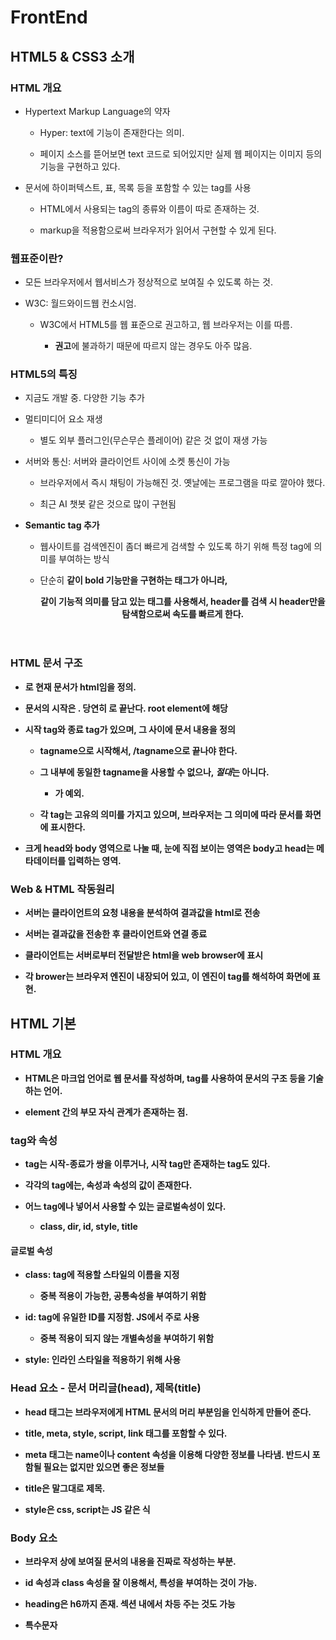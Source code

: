 # FrontEnd

## HTML5 & CSS3 소개

### HTML 개요

- Hypertext Markup Language의 약자
  
  - Hyper: text에 기능이 존재한다는 의미.
  
  - 페이지 소스를 뜯어보면 text 코드로 되어있지만 실제 웹 페이지는 이미지 등의 기능을 구현하고 있다.

- 문서에 하이퍼텍스트, 표, 목록 등을 포함할 수 있는 tag를 사용
  
  - HTML에서 사용되는 tag의 종류와 이름이 따로 존재하는 것.
  
  - markup을 적용함으로써 브라우저가 읽어서 구현할 수 있게 된다.
  
  

### 웹표준이란?

- 모든 브라우저에서 웹서비스가 정상적으로 보여질 수 있도록 하는 것.

- W3C: 월드와이드웹 컨소시엄.
  
  - W3C에서 HTML5를 웹 표준으로 권고하고, 웹 브라우저는 이를 따름.
    
    - **권고**에 불과하기 때문에 따르지 않는 경우도 아주 많음.



### HTML5의 특징

- 지금도 개발 중. 다양한 기능 추가

- 멀티미디어 요소 재생
  
  - 별도 외부 플러그인(무슨무슨 플레이어) 같은 것 없이 재생 가능

- 서버와 통신: 서버와 클라이언트 사이에 소켓 통신이 가능
  
  - 브라우저에서 즉시 채팅이 가능해진 것. 옛날에는 프로그램을 따로 깔아야 했다.
  
  - 최근 AI 챗봇 같은 것으로 많이 구현됨

- **Semantic tag 추가**
  
  - 웹사이트를 검색엔진이 좀더 빠르게 검색할 수 있도록 하기 위해 특정 tag에 의미를 부여하는 방식
  
  - 단순히 <b> 같이 bold 기능만을 구현하는 태그가 아니라, <header> 같이 기능적 의미를 담고 있는 태그를 사용해서, header를 검색 시 header만을 탐색함으로써 속도를 빠르게 한다.



### HTML 문서 구조

- <!DOCTYPE html>로 현재 문서가 html임을 정의.

- 문서의 시작은 <html>. 당연히 </html>로 끝난다. **root element**에 해당

- 시작 tag와 종료 tag가 있으며, 그 사이에 문서 내용을 정의
  
  - tagname으로 시작해서, /tagname으로 끝나야 한다.
  
  - 그 내부에 동일한 tagname을 사용할 수 없으나, *절대*는 아니다.
    
    - <div> 가 예외.
  
  - 각 tag는 고유의 의미를 가지고 있으며, 브라우저는 그 의미에 따라 문서를 화면에 표시한다.

- 크게 head와 body 영역으로 나눌 때, 눈에 직접 보이는 영역은 body고 head는 메타데이터를 입력하는 영역.



### Web & HTML 작동원리

- 서버는 클라이언트의 요청 내용을 분석하여 결과값을 html로 전송

- 서버는 결과값을 전송한 후 클라이언트와 연결 종료

- 클라이언트는 서버로부터 전달받은 html을 web browser에 표시

- 각 brower는 브라우저 엔진이 내장되어 있고, 이 엔진이 tag를 해석하여 화면에 표현.



## HTML 기본

### HTML 개요

- HTML은 마크업 언어로 웹 문서를 작성하며, tag를 사용하여 문서의 구조 등을 기술하는 언어.

- element 간의 부모 자식 관계가 존재하는 점.

### tag와 속성

- tag는 시작-종료가 쌍을 이루거나, 시작 tag만 존재하는 tag도 있다.

- 각각의 tag에는, 속성과 속성의 값이 존재한다.

- 어느 tag에나 넣어서 사용할 수 있는 글로벌속성이 있다.
  
  - class, dir, id, style, title

#### 글로벌 속성

- **class**: tag에 적용할 스타일의 이름을 지정
  
  - 중복 적용이 가능한, **공통속성**을 부여하기 위함

- **id**: tag에 유일한 ID를 지정함. JS에서 주로 사용
  
  - 중복 적용이 되지 않는 **개별속성**을 부여하기 위함

- **style**: 인라인 스타일을 적용하기 위해 사용



### Head 요소 - 문서 머리글(head), 제목(title)

- head 태그는 브라우저에게 HTML 문서의 머리 부분임을 인식하게 만들어 준다.

- title, meta, style, script, link 태그를 포함할 수 있다.

- meta 태그는 name이나 content 속성을 이용해 다양한 정보를 나타냄. 반드시 포함될 필요는 없지만 있으면 좋은 정보들

- title은 말그대로 제목.

- style은 css, script는 JS 같은 식



### Body 요소

- 브라우저 상에 보여질 문서의 내용을 진짜로 작성하는 부분.

- id 속성과 class 속성을 잘 이용해서, 특성을 부여하는 것이 가능.

- heading은 h6까지 존재. 섹션 내에서 차등 주는 것도 가능

- 특수문자
